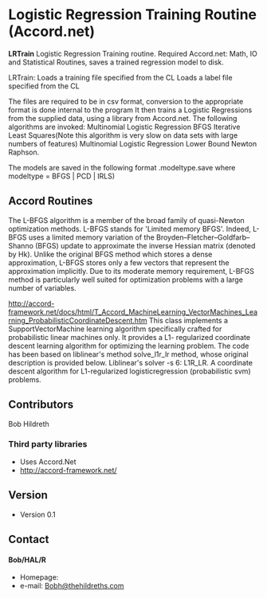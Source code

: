 Logistic Regression Training Routine (Accord.net)
======
**LRTrain** Logistic Regression Training routine. Required Accord.net: Math, IO and Statistical Routines, saves a 
trained regression model to disk.

LRTrain:
Loads a training file specified from the CL
Loads a label file specified from the CL 

The files are required to be in csv format, conversion to the appropriate format is done internal to the program
It then trains a Logistic Regressions from the supplied data, using a library from Accord.net.  The following algorithms are invoked:
Multinomial Logistic Regression BFGS
Iterative Least Squares(Note this algorithm is very slow on data sets with large numbers of features)
Multinomial Logistic Regression Lower Bound Newton Raphson.

The models are saved in the following format <trainfilename>.modeltype.save where modeltype = BFGS | PCD | IRLS)
  
## Accord Routines

The L-BFGS algorithm is a member of the broad family of quasi-Newton optimization methods. L-BFGS stands for 'Limited memory BFGS'. Indeed, L-BFGS uses a limited memory variation of the Broyden–Fletcher–Goldfarb–Shanno (BFGS) update to approximate the inverse Hessian matrix (denoted by Hk). Unlike the original BFGS method which stores a dense approximation, L-BFGS stores only a few vectors that represent the approximation implicitly. Due to its moderate memory requirement, L-BFGS method is particularly well suited for optimization problems with a large number of variables. 
               

 http://accord-framework.net/docs/html/T_Accord_MachineLearning_VectorMachines_Learning_ProbabilisticCoordinateDescent.htm
 This class implements a SupportVectorMachine learning algorithm specifically crafted for probabilistic linear machines only. It provides a L1- regularized coordinate descent learning algorithm for optimizing the learning problem. The code has been based on liblinear's method solve_l1r_lr method, whose original description is provided below. Liblinear's solver -s 6: L1R_LR. A coordinate descent algorithm for L1-regularized logisticregression (probabilistic svm) problems.
               
## Contributors
Bob Hildreth

### Third party libraries
* Uses Accord.Net 
* http://accord-framework.net/

## Version 
* Version 0.1

## Contact
#### Bob/HAL/R
* Homepage: 
* e-mail: Bobh@thehildreths.com


